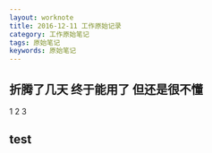 ```yaml
---
layout: worknote
title: 2016-12-11 工作原始记录
category: 工作原始笔记
tags: 原始笔记
keywords: 原始笔记
---
```


## 折腾了几天 终于能用了 但还是很不懂

1
2
3


## test
